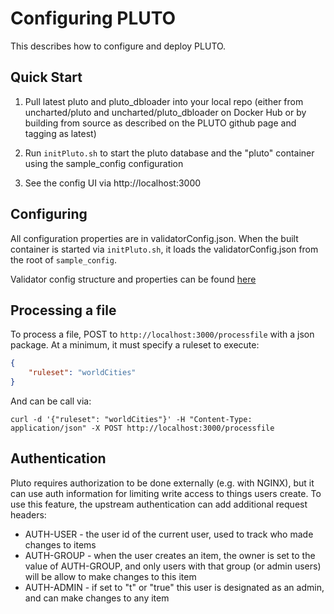 # Configuring PLUTO
This describes how to configure and deploy PLUTO.

## Quick Start
1. Pull latest pluto and pluto_dbloader into your local repo (either from uncharted/pluto and uncharted/pluto_dbloader on Docker Hub or by building from source as described on the PLUTO github page and tagging as latest)

2. Run `initPluto.sh` to start the pluto database and the "pluto" container using the sample_config configuration

3. See the config UI via http://localhost:3000

## Configuring
All configuration properties are in validatorConfig.json. When the built container is started via `initPluto.sh`, 
it loads the validatorConfig.json from the root of `sample_config`. 

Validator config structure and properties can be found [here][validatorConfig]

## Processing a file

To process a file, POST to `http://localhost:3000/processfile` with a json package. At a minimum, it must specify a ruleset to execute:

```json
{
	"ruleset": "worldCities"
}
```
And can be call via:

```
curl -d '{"ruleset": "worldCities"}' -H "Content-Type: application/json" -X POST http://localhost:3000/processfile
```

## Authentication
Pluto requires authorization to be done externally (e.g. with NGINX), but it can use auth information for limiting
write access to things users create. To use this feature, the upstream authentication can add additional request headers:
  * AUTH-USER - the user id of the current user, used to track who made changes to items
  * AUTH-GROUP - when the user creates an item, the owner is set to the value of AUTH-GROUP, and only users with that
  group (or admin users) will be allow to make changes to this item
  * AUTH-ADMIN - if set to "t" or "true" this user is designated as an admin, and can make changes to any item


[validatorConfig]: docs/validatorConfig.md